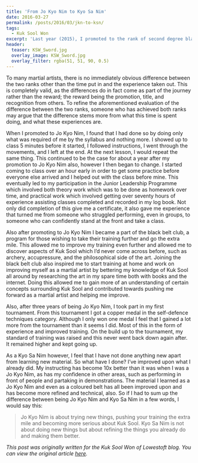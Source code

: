 ```yaml
---
title: 'From Jo Kyo Nim to Kyo Sa Nim'
date: 2016-03-27
permalink: /posts/2016/03/jkn-to-ksn/
tags:
  - Kuk Sool Won
excerpt: 'Last year (2015), I promoted to the rank of second degree black belt (Kyo Sa Nim), after five years of practising as a first degree black belt (Jo Kyo Nim). What is the difference between these two ranks though?'
header:
  teaser: KSW_Sword.jpg
  overlay_image: KSW_Sword.jpg
  overlay_filter: rgba(51, 51, 90, 0.5)
---
```

To many martial artists, there is no immediately obvious difference between the two ranks other than the time put in and the experience taken out. This is completely valid, as the differences do in fact come as part of the journey rather than the reward; the reward being the promotion, title, and recognition from others. To refine the aforementioned evaluation of the difference between the two ranks, someone who has achieved both ranks may argue that the difference stems more from what this time is spent doing, and what these experiences are. 

When I promoted to Jo Kyo Nim, I found that I had done so by doing only what was required of me by the syllabus and nothing more. I showed up to class 5 minutes before it started, I followed instructions, I went through the movements, and I left at the end. At the next lesson, I would repeat the same thing. This continued to be the case for about a year after my promotion to Jo Kyo Nim also, however I then began to change. I started coming to class over an hour early in order to get some practice before everyone else arrived and I helped out with the class before mine. This eventually led to my participation in the Junior Leadership Programme which involved both theory work which was to be done as homework over time, and practical work which involved getting over seventy hours of experience assisting classes completed and recorded in my log book. Not only did completion of this give me a certificate, it also gave me experience that turned me from someone who struggled performing, even in groups, to someone who can confidently stand at the front and take a class.

Also after promoting to Jo Kyo Nim I became a part of the black belt club, a program for those wishing to take their training further and go the extra mile. This allowed me to improve my training even further and allowed me to discover aspects of Kuk Sool which I’d never come across before, such as archery, accupressure, and the philosophical side of the art. Joining the black belt club also inspired me to start training at home and work on improving myself as a martial artist by bettering my knowledge of Kuk Sool all around by researching the art in my spare time both with books and the internet. Doing this allowed me to gain more of an understanding of certain concepts surrounding Kuk Sool and contributed towards pushing me forward as a martial artist and helping me improve.

Also, after three years of being Jo Kyo Nim, I took part in my first tournament. From this tournament I got a copper medal in the self-defence techniques category. Although I only won one medal I feel that I gained a lot more from the tournament than it seems I did. Most of this in the form of experience and improved training. On the build up to the tournament, my standard of training was raised and this never went back down again after. It remained higher and kept going up.

As a Kyo Sa Nim however, I feel that I have not done anything new apart from learning new material. So what have I done? I’ve improved upon what I already did. My instructing has become 10x better than it was when I was a Jo Kyo Nim, as has my confidence in other areas, such as performing in front of people and partaking in demonstrations. The material I learned as a Jo Kyo Nim and even as a coloured belt has all been improved upon and has become more refined and technical, also. So if I had to sum up the difference between being Jo Kyo Nim and Kyo Sa Nim in a few words, I would say this:

> Jo Kyo Nim is about trying new things, pushing your training the extra mile and becoming more serious about Kuk Sool. Kyo Sa Nim is not about doing new things but about refining the things you already do and making them better.

*This post was originally written for the Kuk Sool Won of Lowestoft blog. You can view the original article [here](https://kuksoolwonlowestoft.co.uk/from-jo-kyo-nim-to-kyo-sa-nim/).*